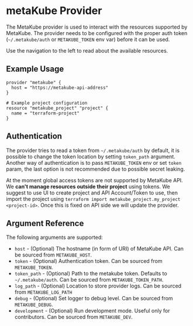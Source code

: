 # metaKube Provider

The MetaKube provider is used to interact with the resources supported by MetaKube.
The provider needs to be configured with the proper auth token (`~/.metakube/auth` or `METAKUBE_TOKEN` env var) before it can be used.

Use the navigation to the left to read about the available resources.

## Example Usage

```hcl
provider "metakube" {
  host = "https://metakube-api-address"
}

# Example project configuration
resource "metakube_project" "project" {
  name = "terraform-project"
}
```

## Authentication

The provider tries to read a token from `~/.metakube/auth` by default,
it is possible to change the token location by setting `token_path` argument.
Another way of authentication is to pass `METAKUBE_TOKEN` env or set `token` param,
the last option is not recommended due to possible secret leaking.

At the moment global access tokens are not supported by MetaKube API. We **can't manage resources outside their project** using tokens. We suggest to use UI to create project and API Account/Token to use, then import the project using `terraform import metakube_project.my_project <project-id>`. Once this is fixed on API side we will update the provider.

## Argument Reference

The following arguments are supported:

* `host` - (Optional) The hostname (in form of URI) of MetaKube API. Can be sourced from `METAKUBE_HOST`.
* `token` - (Optional) Authentication token. Can be sourced from `METAKUBE_TOKEN`.
* `token_path` - (Optional) Path to the metakube token. Defaults to `~/.metakube/auth`. Can be sourced from `METAKUBE_TOKEN_PATH`.
* `log_path` - (Optional) Location to store provider logs. Can be sourced from `METAKUBE_LOG_PATH`
* `debug` - (Optional) Set logger to debug level. Can be sourced from `METAKUBE_DEBUG`.
* `development` - (Optional) Run development mode. Useful only for contributors. Can be sourced from `METAKUBE_DEV`.
